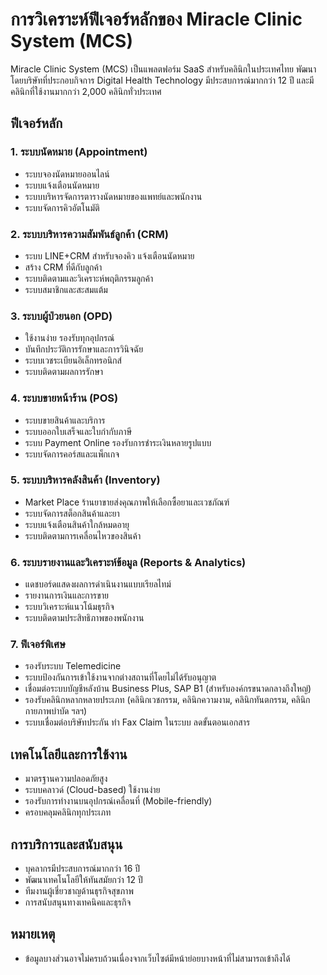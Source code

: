 # การวิเคราะห์ฟีเจอร์หลักของ Miracle Clinic System (MCS)

Miracle Clinic System (MCS) เป็นแพลตฟอร์ม SaaS สำหรับคลินิกในประเทศไทย พัฒนาโดยบริษัทที่ประกอบกิจการ Digital Health Technology มีประสบการณ์มากกว่า 12 ปี และมีคลินิกที่ใช้งานมากกว่า 2,000 คลินิกทั่วประเทศ

## ฟีเจอร์หลัก

### 1. ระบบนัดหมาย (Appointment)
- ระบบจองนัดหมายออนไลน์
- ระบบแจ้งเตือนนัดหมาย
- ระบบบริหารจัดการตารางนัดหมายของแพทย์และพนักงาน
- ระบบจัดการคิวอัตโนมัติ

### 2. ระบบบริหารความสัมพันธ์ลูกค้า (CRM)
- ระบบ LINE+CRM สำหรับจองคิว แจ้งเตือนนัดหมาย
- สร้าง CRM ที่ดีกับลูกค้า
- ระบบติดตามและวิเคราะห์พฤติกรรมลูกค้า
- ระบบสมาชิกและสะสมแต้ม

### 3. ระบบผู้ป่วยนอก (OPD)
- ใช้งานง่าย รองรับทุกอุปกรณ์
- บันทึกประวัติการรักษาและการวินิจฉัย
- ระบบเวชระเบียนอิเล็กทรอนิกส์
- ระบบติดตามผลการรักษา

### 4. ระบบขายหน้าร้าน (POS)
- ระบบขายสินค้าและบริการ
- ระบบออกใบเสร็จและใบกำกับภาษี
- ระบบ Payment Online รองรับการชำระเงินหลายรูปแบบ
- ระบบจัดการคอร์สและแพ็กเกจ

### 5. ระบบบริหารคลังสินค้า (Inventory)
- Market Place ร้านยาขายส่งคุณภาพให้เลือกซื้อยาและเวชภัณฑ์
- ระบบจัดการสต็อกสินค้าและยา
- ระบบแจ้งเตือนสินค้าใกล้หมดอายุ
- ระบบติดตามการเคลื่อนไหวของสินค้า

### 6. ระบบรายงานและวิเคราะห์ข้อมูล (Reports & Analytics)
- แดชบอร์ดแสดงผลการดำเนินงานแบบเรียลไทม์
- รายงานการเงินและการขาย
- ระบบวิเคราะห์แนวโน้มธุรกิจ
- ระบบติดตามประสิทธิภาพของพนักงาน

### 7. ฟีเจอร์พิเศษ
- รองรับระบบ Telemedicine
- ระบบป้องกันการเข้าใช้งานจากต่างสถานที่โดยไม่ได้รับอนุญาต
- เชื่อมต่อระบบบัญชีหลังบ้าน Business Plus, SAP B1 (สำหรับองค์กรขนาดกลางถึงใหญ่)
- รองรับคลินิกหลากหลายประเภท (คลินิกเวชกรรม, คลินิกความงาม, คลินิกทันตกรรม, คลินิกกายภาพบำบัด ฯลฯ)
- ระบบเชื่อมต่อบริษัทประกัน ทำ Fax Claim ในระบบ ลดขั้นตอนเอกสาร

## เทคโนโลยีและการใช้งาน
- มาตรฐานความปลอดภัยสูง
- ระบบคลาวด์ (Cloud-based) ใช้งานง่าย
- รองรับการทำงานบนอุปกรณ์เคลื่อนที่ (Mobile-friendly)
- ครอบคลุมคลินิกทุกประเภท

## การบริการและสนับสนุน
- บุคลากรมีประสบการณ์มากกว่า 16 ปี
- พัฒนาเทคโนโลยีให้ทันสมัยกว่า 12 ปี
- ทีมงานผู้เชี่ยวชาญด้านธุรกิจสุขภาพ
- การสนับสนุนทางเทคนิคและธุรกิจ

## หมายเหตุ
- ข้อมูลบางส่วนอาจไม่ครบถ้วนเนื่องจากเว็บไซต์มีหน้าย่อยบางหน้าที่ไม่สามารถเข้าถึงได้
